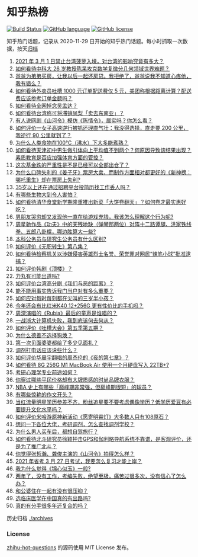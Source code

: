 # 知乎热榜
[![Build Status](https://github.com/ToWeLong/zhihu-hot-questions/workflows/CI/badge.svg)](https://github.com/ToWeLong/zhihu-hot-questions/actions)
[![GitHub language](https://img.shields.io/badge/language-golang-orange.svg)](https://golang.org/)
[![GitHub license](https://img.shields.io/github/license/ToWeLong/zhihu-hot-questions)](https://github.com/ToWeLong/zhihu-hot-questions/blob/main/LICENSE)

知乎热门话题，记录从 2020-11-29 日开始的知乎热门话题。每小时抓取一次数据，按天[归档](./archives)

<!-- BEGIN -->

1. [2021 年 3 月 1 日禁止台湾菠萝入境，对台湾的影响究竟有多大？](https://www.zhihu.com/question/446790267)
1. [如何看待中科大 26 岁教授陈杲攻克数学复微分几何领域世界难题？](https://www.zhihu.com/question/446619006)
1. [爸爸为弟弟买房，让我以后一起还房贷。我拒绝了，爸爸说我不知道心疼他，我有错么？](https://www.zhihu.com/question/446382520)
1. [如何看待外卖员吐槽 1000 元订单配送费仅 5 元，美团称根据距离计算？配送费应该参考订单金额吗？](https://www.zhihu.com/question/446865908)
1. [如何看待全网悼念吴孟达？](https://www.zhihu.com/question/446772908)
1. [如何看待台湾称可将滞销凤梨「卖去东南亚」？](https://www.zhihu.com/question/446796156)
1. [有人说网剧《山河令》模仿《陈情令》，属实吗？你怎么看？](https://www.zhihu.com/question/446558402)
1. [如何评价一女子高速逆行被抓还理直气壮：我没得选择，直走要 200 公里，我逆行 90 公里就到了？](https://www.zhihu.com/question/446499631)
1. [为什么人类食物在100℃（沸水）下大多能煮熟？](https://www.zhihu.com/question/446789454)
1. [如何看待天津初中男生做引体向上平均值不到两个？何原因导致该结果出现？素质教育是否应加强体育方面的管控？](https://www.zhihu.com/question/445033116)
1. [这次基金跌的严重性是不是已经可以全部出仓了？](https://www.zhihu.com/question/446582775)
1. [为什么口碑失利的《姜子牙》票房大卖，而制作方面相对都更好的《新神榜：哪吒重生》却在票房上失利?](https://www.zhihu.com/question/446226236)
1. [35岁以上还在通过招聘平台投简历找工作丢人吗？](https://www.zhihu.com/question/384533464)
1. [有哪些生物大到令人害怕？](https://www.zhihu.com/question/444874663)
1. [如何看待清华食堂新学期隆重推出新菜「大饼卷翻天」？如何卷才最实惠好吃？](https://www.zhihu.com/question/447025275)
1. [男朋友哭穷却又发现他一直在给游戏充钱，我该怎么理解这个行为呢?](https://www.zhihu.com/question/446071487)
1. [周星驰作品《功夫》中的天残地缺（弹琴那两位）对阵十二路谭腿、洪家铁线拳、五郎八卦棍，哪边胜算大一些?](https://www.zhihu.com/question/423613579)
1. [本科公务员与研究生公务员有什么区别?](https://www.zhihu.com/question/446590384)
1. [如何评价《无职转生》第八集？](https://www.zhihu.com/question/446924355)
1. [如何看待检察机关以涉嫌侵害英雄烈士名誉、荣誉罪对网民“辣笔小球”批准逮捕？](https://www.zhihu.com/question/446968187)
1. [如何评价韩剧《顶楼》？](https://www.zhihu.com/question/423817224)
1. [力丸有可能出道吗?](https://www.zhihu.com/question/445875561)
1. [如何评价台湾高分剧《我们与恶的距离》？](https://www.zhihu.com/question/317957780)
1. [能不能用事实告诉我门当户对有多么重要？](https://www.zhihu.com/question/279552421)
1. [如何应对每时每刻都在尖叫的三岁半小孩？](https://www.zhihu.com/question/399818495)
1. [今年还会有比红米K40 12+256G 更有性价比的手机吗？](https://www.zhihu.com/question/446647010)
1. [周深演唱的《Rubia》最后的童声是谁唱的？](https://www.zhihu.com/question/442346654)
1. [一战浙大计算机失败，我到底该何去何从？](https://www.zhihu.com/question/446670706)
1. [如何评价《吐槽大会》第五季第五期？](https://www.zhihu.com/question/446837271)
1. [为什么德善不选择狗焕？](https://www.zhihu.com/question/434177181)
1. [第一次见面婆婆都给了多少见面礼？](https://www.zhihu.com/question/444668389)
1. [调剂打电话应该说些什么？](https://www.zhihu.com/question/373441114)
1. [如何评价华晨宇翻唱的周杰伦的《夜的第七章》？](https://www.zhihu.com/question/441931973)
1. [如何看待 8G 256G M1 MacBook Air 使用一个月硬盘写入 22TB+?](https://www.zhihu.com/question/445974361)
1. [考研心理学专业前途如何？](https://www.zhihu.com/question/374010596)
1. [你穿过哪些平民价格却有大牌质感的时尚品牌衣服？](https://www.zhihu.com/question/370673772)
1. [NBA 史上有哪些「巅峰期非常强，但巅峰期很短」的球员？](https://www.zhihu.com/question/444988615)
1. [有哪些惊艳的作文开头？](https://www.zhihu.com/question/45165351)
1. [当红流量明星学历参差不齐，粉丝追星要不要考虑偶像学历？低学历爱豆有必要提升文化水平吗？](https://www.zhihu.com/question/439017015)
1. [如何评价米哈游原神新活动《愿寄明霄灯》大多数人只有108原石？](https://www.zhihu.com/question/446564249)
1. [想问一下各位大佬，考研调剂，怎么查找调剂学校？](https://www.zhihu.com/question/312480956)
1. [为什么男人买车后，都想自驾旅行？](https://www.zhihu.com/question/446393659)
1. [如何看待北斗研究员徐颖抨击GPS和伽利略导航系统不靠谱，是客观评价，还是为了推广北斗？](https://www.zhihu.com/question/446962735)
1. [你觉得张哲瀚、龚俊主演的《山河令》拍得怎么样？](https://www.zhihu.com/question/445772347)
1. [2021 年省考 3 月 27 日考试，我要怎么复习才能上岸？](https://www.zhihu.com/question/445924816)
1. [我为什么觉得《锦心似玉》一般?](https://www.zhihu.com/question/446562640)
1. [两年了，没有工作，考编失败，绝望至极，痛苦过很多次，没有信心了怎么办？](https://www.zhihu.com/question/396163575)
1. [和公婆住在一起有没有很压抑？](https://www.zhihu.com/question/363138740)
1. [选临床医学在中国真的有出路吗?](https://www.zhihu.com/question/443046673)
1. [真的有分手很多年还复合的吗？](https://www.zhihu.com/question/276310409)

<!-- END -->

历史归档 [./archives](./archives)


### License
[zhihu-hot-questions](https://github.com/towelong/zhihu-hot-questions) 的源码使用 MIT License 发布。